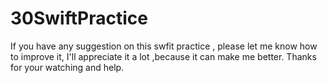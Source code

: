 # 30SwiftPractice
If you have any suggestion on this swfit practice , please let me know how to improve it, 
I'll appreciate it a lot ,because it can make me better. 
Thanks for your watching and help.
